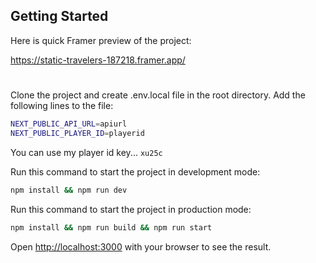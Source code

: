 ## Getting Started

Here is quick Framer preview of the project:

https://static-travelers-187218.framer.app/

#

Clone the project and create .env.local file in the root directory. Add the following lines to the file:

```bash
NEXT_PUBLIC_API_URL=apiurl
NEXT_PUBLIC_PLAYER_ID=playerid
```

You can use my player id key... `xu25c`

Run this command to start the project in development mode:

```bash
npm install && npm run dev
```

Run this command to start the project in production mode:

```bash
npm install && npm run build && npm run start
```

Open [http://localhost:3000](http://localhost:3000) with your browser to see the result.
